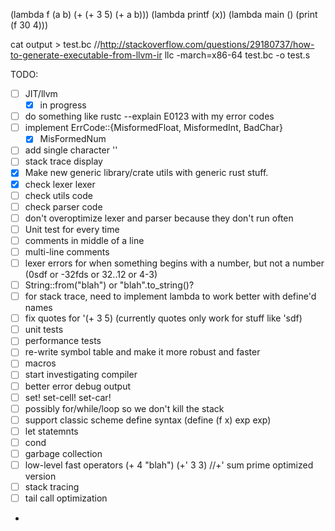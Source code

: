 

(lambda f (a b) (+ (+ 3 5) (+ a b)))
(lambda printf (x))
(lambda main () (print (f 30 4)))

cat output > test.bc
//http://stackoverflow.com/questions/29180737/how-to-generate-executable-from-llvm-ir
llc -march=x86-64 test.bc -o test.s

TODO:
- [ ] JIT/llvm
   - [x] in progress
- [ ] do something like rustc --explain E0123 with my error codes
- [ ] implement ErrCode::{MisformedFloat, MisformedInt, BadChar}
   - [x] MisFormedNum
- [ ] add single character ''
- [ ] stack trace display
- [x] Make new generic library/crate utils with generic rust stuff.
- [x] check lexer lexer
- [ ] check utils code
- [ ] check parser code
- [ ] don't overoptimize lexer and parser because they don't run often
- [ ] Unit test for every time
- [ ] comments in middle of a line
- [ ] multi-line comments
- [ ] lexer errors for when something begins with a number, but not a number (0sdf or -32fds or 32..12 or 4-3)
- [ ] String::from("blah") or "blah".to_string()?
- [ ] for stack trace, need to implement lambda to work better with define'd names
- [ ] fix quotes for '(+ 3 5) (currently quotes only work for stuff like 'sdf)
- [ ] unit tests
- [ ] performance tests
- [ ] re-write symbol table and make it more robust and faster
- [ ] macros
- [ ] start investigating compiler
- [ ] better error debug output
- [ ] set! set-cell! set-car!
- [ ] possibly for/while/loop so we don't kill the stack
- [ ] support classic scheme define syntax (define (f x) exp exp)
- [ ] let statemnts
- [ ] cond
- [ ] garbage collection
- [ ] low-level fast operators (+ 4 "blah") (+' 3 3) //+' sum prime optimized version
- [ ] stack tracing
- [ ] tail call optimization
-
